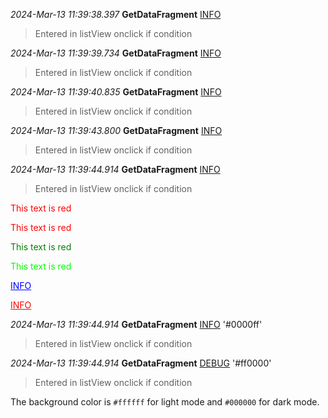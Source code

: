 
*2024-Mar-13 11:39:38.397*	**GetDataFragment**	[INFO](#) 
> Entered in listView onclick if condition 



*2024-Mar-13 11:39:39.734*	**GetDataFragment**	[INFO](#) 
> Entered in listView onclick if condition 



*2024-Mar-13 11:39:40.835*	**GetDataFragment**	[INFO](#) 
> Entered in listView onclick if condition 



*2024-Mar-13 11:39:43.800*	**GetDataFragment**	[INFO](#) 
> Entered in listView onclick if condition 



*2024-Mar-13 11:39:44.914*	**GetDataFragment**	[INFO](#) 
> Entered in listView onclick if condition

<span style="color:red">This text is red</span>

<span style="color:#FF0000">This text is red</span>

<font color='green'>This text is red</font>

<font color='#00FF00'>This text is red</font>

<a href="#" style="color: blue;">INFO</a>

<a href="#" style="color: red;">INFO</a>

*2024-Mar-13 11:39:44.914*	**GetDataFragment**	[INFO](#) '#0000ff' 
> Entered in listView onclick if condition


*2024-Mar-13 11:39:44.914*	**GetDataFragment**	[DEBUG](#) '#ff0000' 
> Entered in listView onclick if condition

The background color is `#ffffff` for light mode and `#000000` for dark mode.



